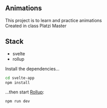 ## Animations
This project is to learn and practice animations   
Created in class Platzi Master

## Stack
- svelte
- rollup

Install the dependencies...

```bash
cd svelte-app
npm install
```

...then start [Rollup](https://rollupjs.org):

```bash
npm run dev
```
